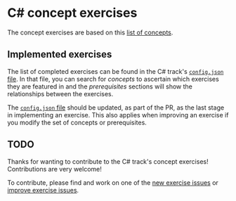 # C&#35; concept exercises

The concept exercises are based on this [list of concepts][reference-shared].

## Implemented exercises

The list of completed exercises can be found in the C# track's [`config.json` file][config-json]. In that file, you can search for _concepts_ to ascertain which exercises they are featured in and the _prerequisites_  sections will show the relationships between the exercises.

The [`config.json` file][config-json] should be updated, as part of the PR, as the last stage in implementing an exercise. This also applies when improving an exercise if you modify the set of concepts or prerequisites.

## TODO

Thanks for wanting to contribute to the C# track's concept exercises! Contributions are very welcome!

To contribute, please find and work on one of the [new exercise issues][issues-new-exercise] or [improve exercise issues][issues-improve-exercise].

[reference-shared]: ../../reference/README.md
[issues-new-exercise]: https://github.com/exercism/v3/issues?utf8=%E2%9C%93&q=is%3Aopen+label%3Atrack%2Fcsharp+label%3Atype%2Fnew-exercise+label%3Astatus%2Fhelp-wanted
[issues-improve-exercise]: https://github.com/exercism/v3/issues?utf8=%E2%9C%93&q=is%3Aopen+label%3Atrack%2Fcsharp+label%3Atype%2Fimprove-exercise+label%3Astatus%2Fhelp-wanted
[config-json]: https://github.com/exercism/v3/blob/master/languages/csharp/config.json
